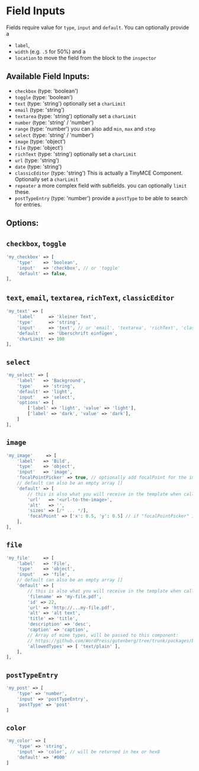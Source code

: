 # Field Inputs

Fields require value for `type`, `input` and `default`.
You can optionally provide a 
- `label`,
- `width` (e.g. `.5` for 50%) and a 
- `location` to move the field from the block to the `inspector`

## Available Field Inputs:
- `checkbox` (type: 'boolean')
- `toggle` (type: 'boolean')
- `text` (type: 'string') optionally set a `charLimit`
- `email` (type: 'string') 
- `textarea` (type: 'string') optionally set a `charLimit`
- `number` (type: 'string' / 'number')
- `range` (type: 'number') you can also add `min`, `max` and `step`
- `select` (type: 'string' / 'number')
- `image` (type: 'object')
- `file` (type: 'object')
- `richText` (type: 'string') optionally set a `charLimit`
- `url` (type: 'string')
- `date` (type: 'string')
- `classicEditor` (type: 'string') This is actually a TinyMCE Component. Optionally set a `charLimit`
- `repeater` a more complex field with subfields. you can optionally `limit` these.
- `postTypeEntry` (type: 'number') provide a `postType` to be able to search for entries.

## Options:

## `checkbox`, `toggle`

```php
'my_checkbox' => [
    'type'    => 'boolean',
    'input'   => 'checkbox', // or 'toggle'
    'default' => false,
],
```

## `text`, `email`, `textarea`, `richText`, `classicEditor`

```php
'my_text' => [
    'label'     => 'kleiner Text',
    'type'      => 'string',
    'input'     => 'text', // or 'email', 'textarea', 'richText', 'classicEditor'
    'default'   => 'Überschrift einfügen',
    'charLimit' => 100
],
```

## `select`

```php
'my_select' => [
    'label'   => 'Background',
    'type'    => 'string',
    'default' => 'light',
    'input'	  => 'select',
    'options' => [
        ['label' => 'light', 'value' => 'light'],
        ['label' => 'dark', 'value' => 'dark'],
    ]
],
```

## `image`

```php
'my_image'     => [
    'label'   => 'Bild',
    'type'    => 'object',
    'input'   => 'image',
    'focalPointPicker' => true, // optionally add focalPoint for the image
    // default can also be an empty array []
    'default' => [
        // this is also what you will receive in the template when calling $block->field_value
        'url'   => '<url-to-the-image>',
        'alt'   => '',
        'sizes' => [/* ... */],
        'focalPoint' => ['x': 0.5, 'y': 0.5] // if "focalPointPicker" is true
    ],
],
```

## `file`

```php
'my_file'     => [
    'label'   => 'File',
    'type'    => 'object',
    'input'   => 'file',
    // default can also be an empty array []
    'default' => [
        // this is also what you will receive in the template when calling $block->field_value
        'filename' => 'my-file.pdf',
        'id' => 22,
        'url' => 'http://...my-file.pdf',
        'alt' => 'alt text',
        'title' => 'title',
        'description' => 'desc',
        'caption' => 'caption',
        // Array of mime types, will be passed to this component: 
        // https://github.com/WordPress/gutenberg/tree/trunk/packages/block-editor/src/components/media-upload
        'allowedTypes' => [ 'text/plain' ], 
    ],
],
```

## `postTypeEntry`

```php
'my_post' => [
    'type' => 'number',
    'input' => 'postTypeEntry',
    'postType' => 'post'
]
```

## `color`

```php
'my_color' => [
    'type' => 'string',
    'input' => 'color', // will be returned in hex or hex8
    'default' => '#000'
]
```